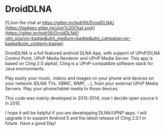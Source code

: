 # DroidDLNA

[![Join the chat at https://gitter.im/tedr56/DroidDLNA](https://badges.gitter.im/Join%20Chat.svg)](https://gitter.im/tedr56/DroidDLNA?utm_source=badge&utm_medium=badge&utm_campaign=pr-badge&utm_content=badge)

DroidDLNA is a full featured android DLNA App, with support of  UPnP/DLNA Control Point, UPnP Media Renderer and UPnP Media Server.
This app is based on Cling 2.0 alpha1, Cling is a UPnP-compatible software stack for Java environments.

Play easily your music, videos and images on your phone and devices on your network (DLNA TVs, XBMC, WMP, ...), 
from your external UPnP Media Servers. Play your phone/tablet media to those devices.

This code was mainly developed in 2013-2014, now I decide open source it in 2015. 

I hope it will be helpful if you are developping DLNA/UPNP apps. 
I will upgrade it to support Android 5 and the latest release of Cling 2.0.1 in future. 
Have a good Day!
